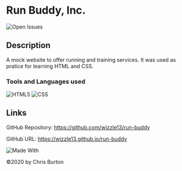 # Run Buddy, Inc.
  

  ![Open Issues](https://img.shields.io/github/issues-raw/wizzle13/run-buddy?style=plastic)
  
  ## Description
  A mock website to offer running and training services.  It was used as pratice for learning HTML and CSS.

  ### Tools and Languages used
![HTML5](https://img.shields.io/badge/HTML5-E34F26?style=plastic&logo=html5&logoColor=white)
![CSS](https://img.shields.io/badge/CSS3-1572B6?style=plastic&logo=css3&logoColor=white)
  
  

  ## Links
  GitHub Repository: https://github.com/wizzle13/run-buddy

  GitHub URL: https://wizzle13.github.io/run-buddy


![Made With](https://img.shields.io/badge/Made%20with-Ultimate%20README%20Generator-blue?style=plastic)

  &copy;2020 by Chris Burton
